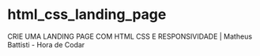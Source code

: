 # html_css_landing_page
CRIE UMA LANDING PAGE COM HTML CSS E RESPONSIVIDADE | Matheus Battisti - Hora de Codar
